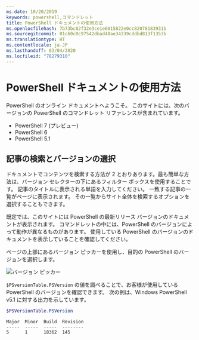 ```yaml
---
ms.date: 10/20/2019
keywords: powershell,コマンドレット
title: PowerShell ドキュメントの使用方法
ms.openlocfilehash: 7b73bc82f32e3ce1e6015822e0cc82078183931b
ms.sourcegitcommit: 01c60c0c97542dbad48ae34339cddbd813f1353b
ms.translationtype: HT
ms.contentlocale: ja-JP
ms.lasthandoff: 03/04/2020
ms.locfileid: "78279310"
---
```

# <a name="how-to-use-the-powershell-documentation"></a>PowerShell ドキュメントの使用方法

PowerShell のオンライン ドキュメントへようこそ。 このサイトには、次のバージョンの PowerShell のコマンドレット リファレンスが含まれています。

- PowerShell 7 (プレビュー)
- PowerShell 6
- PowerShell 5.1

## <a name="finding-articles-and-selecting-a-version"></a>記事の検索とバージョンの選択

ドキュメントでコンテンツを検索する方法が 2 とおりあります。最も簡単な方法は、バージョン セレクターの下にあるフィルター ボックスを使用することです。 記事のタイトルに表示される単語を入力してください。 一致する記事の一覧がページに表示されます。 その一覧からサイト全体を検索するオプションを選択することもできます。

既定では、このサイトには PowerShell の最新リリース バージョンのドキュメントが表示されます。 コマンドレットの中には、PowerShell のバージョンによって動作が異なるものがあります。 使用している PowerShell のバージョンのドキュメントを表示していることを確認してください。

ページの上部にあるバージョン ピッカーを使用し、目的の PowerShell のバージョンを選択します。

![バージョン ピッカー](media/how-to-use-docs/version-search.gif)

`$PSversionTable.PSVersion` の値を調べることで、お客様が使用している PowerShell のバージョンを確認できます。 次の例は、Windows PowerShell v5.1 に対する出力を示しています。

```powershell
$PSVersionTable.PSVersion
```

```Output
Major  Minor  Build  Revision
-----  -----  -----  --------
5      1      18362  145
```
